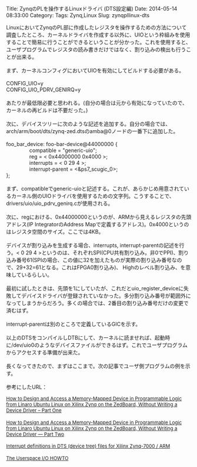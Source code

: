 Title: ZynqのPLを操作するLinuxドライバ (DTS設定編)
Date: 2014-05-14 08:33:00
Category: 
Tags: Zynq,Linux
Slug: zynqpllinux-dts

LinuxにおいてZynqのPL部に作成したレジスタを操作するための方法について調査したところ、カーネルドライバを作成する以外に、UIOという枠組みを使用することで簡易に行うことができるということが分かった。これを使用すると、ユーザプログラムでレジスタの読み書きだけではなく、割り込みの検出も行うことが出来る。<br /><br />まず、カーネルコンフィグにおいてUIOを有効にしてビルドする必要がある。<br /><br />CONFIG_UIO=y<br />CONFIG_UIO_PDRV_GENIRQ=y<br /><br />あたりが最低限必要と思われる。(自分の場合は元から有効になっていたので、カーネルの再ビルドは不要だった。)<br /><br />次に、デバイスツリーに次のような記述を追加する。自分の場合では、arch/arm/boot/dts/zynq-zed.dtsのamba@0ノードの一番下に追加した。<br /><br />foo_bar_device: foo-bar-device@44000000 {<br />&nbsp;&nbsp;&nbsp;&nbsp;&nbsp;&nbsp;&nbsp;&nbsp;&nbsp;&nbsp;&nbsp;&nbsp;&nbsp;&nbsp;&nbsp; compatible = "generic-uio";<br />&nbsp;&nbsp;&nbsp;&nbsp;&nbsp;&nbsp;&nbsp;&nbsp;&nbsp;&nbsp;&nbsp;&nbsp;&nbsp;&nbsp;&nbsp; reg = &lt; 0x44000000 0x4000 &gt;;<br />&nbsp;&nbsp;&nbsp;&nbsp;&nbsp;&nbsp;&nbsp;&nbsp;&nbsp;&nbsp;&nbsp;&nbsp;&nbsp;&nbsp;&nbsp; interrupts = &lt; 0 29 4 &gt;;<br />&nbsp;&nbsp;&nbsp;&nbsp;&nbsp;&nbsp;&nbsp;&nbsp;&nbsp;&nbsp;&nbsp;&nbsp;&nbsp;&nbsp;&nbsp; interrupt-parent = &lt;&amp;ps7_scugic_0&gt;;<br />};<br /><br />まず、compatibleでgeneric-uioと記述する。これが、あらかじめ用意されているカーネル側のUIOドライバを使用するための文字列。こうすることで、drivers/uio/uio_pdrv_genirq.cが使用される。<br /><br />次に、regにおける、0x44000000というのが、ARMから見えるレジスタの先頭アドレス(IP IntegratorのAddress Mapで定義するアドレス)。0x4000というのはレジスタ空間のサイズ。ここでは4KB。<br /><br />デバイスが割り込みを生成する場合、interrupts, interrupt-parentの記述を行う。&lt; 0 29 4 &gt;というのは、それぞれSPI(CPU共有割り込み。非0でPPI)、割り込み番号61(SPIの場合、この値に32を加えたものが実際の割り込み番号なので、29+32=61となる。これはFPGA0割り込み)、 Highのレベル割り込み、を意味しているらしい。<br /><br />最初に試したときは、先頭を1にしていたが、これだとuio_register_deviceに失敗してデバイスドライバが登録されていなかった。多分割り込み番号が範囲外になってしまうからだろう。多くの場合では、2番目の割り込み番号だけの変更で済むはず。<br /><br />interrupt-parentは別のところで定義しているGICを示す。<br /><br />以上のDTSをコンパイルしDTBにして、カーネルに読ませれば、起動時に/dev/uio0のようなデバイスファイルができるはず。これでユーザプログラムからアクセスする準備が出来た。 <br /><br />長くなってきたので、まずはここまで。次の記事でユーザ側プログラムの例を示す。<br /><br />参考にしたURL：<br /><div><a href="http://fpgacpu.wordpress.com/2013/05/28/how-to-design-and-access-a-memory-mapped-device-part-one/"><span style="font-size: small;">How to Design and Access a Memory-Mapped Device in Programmable Logic from Linaro Ubuntu Linux on Xilinx Zynq on the ZedBoard, Without Writing a Device Driver – Part&nbsp;One</span></a></div><a href="http://fpgacpu.wordpress.com/2013/05/28/how-to-design-and-access-a-memory-mapped-device-part-one/"><span style="font-size: small;"></span></a><br /><a href="http://fpgacpu.wordpress.com/2013/05/28/how-to-design-and-access-a-memory-mapped-device-part-two/"><span style="font-size: small;">How to Design and Access a Memory-Mapped Device in Programmable Logic from Linaro Ubuntu Linux on Xilinx Zynq on the ZedBoard, Without Writing a Device Driver — Part&nbsp;Two</span></a><br /><span style="font-size: small;">&nbsp;</span><br /><a href="http://billauer.co.il/blog/2012/08/irq-zynq-dts-cortex-a9/"><span style="font-size: small;">Interrupt definitions in DTS (device tree) files for Xilinx Zynq-7000 / ARM</span></a><br /><br /><a href="http://www.hep.by/gnu/kernel/uio-howto/"><span style="font-size: small;">The Userspace I/O HOWTO</span></a><br /><span style="font-size: small;">&nbsp;</span>
